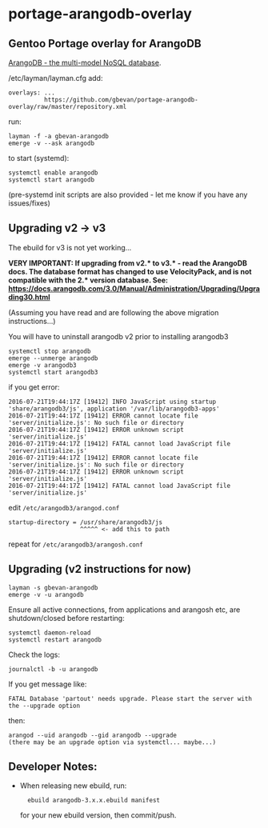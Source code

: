 portage-arangodb-overlay
========================

Gentoo Portage overlay for ArangoDB
-----------------------------------

[ArangoDB - the multi-model NoSQL database](https://www.arangodb.com/).

/etc/layman/layman.cfg add:

    overlays: ...
              https://github.com/gbevan/portage-arangodb-overlay/raw/master/repository.xml

run:

    layman -f -a gbevan-arangodb
    emerge -v --ask arangodb

to start (systemd):

    systemctl enable arangodb
    systemctl start arangodb

(pre-systemd init scripts are also provided - let me know if you have any issues/fixes)

Upgrading v2 -> v3
---------

The ebuild for v3 is not yet working...

__VERY IMPORTANT: If upgrading from v2.* to v3.* - read the ArangoDB docs.  The database format has changed to use VelocityPack, and is not compatible with the 2.* version database.  See: https://docs.arangodb.com/3.0/Manual/Administration/Upgrading/Upgrading30.html__

(Assuming you have read and are following the above migration instructions...)

You will have to uninstall arangodb v2 prior to installing arangodb3

    systemctl stop arangodb
    emerge --unmerge arangodb
    emerge -v arangodb3
    systemctl start arangodb3

if you get error:

    2016-07-21T19:44:17Z [19412] INFO JavaScript using startup 'share/arangodb3/js', application '/var/lib/arangodb3-apps'
    2016-07-21T19:44:17Z [19412] ERROR cannot locate file 'server/initialize.js': No such file or directory
    2016-07-21T19:44:17Z [19412] ERROR unknown script 'server/initialize.js'
    2016-07-21T19:44:17Z [19412] FATAL cannot load JavaScript file 'server/initialize.js'
    2016-07-21T19:44:17Z [19412] ERROR cannot locate file 'server/initialize.js': No such file or directory
    2016-07-21T19:44:17Z [19412] ERROR unknown script 'server/initialize.js'
    2016-07-21T19:44:17Z [19412] FATAL cannot load JavaScript file 'server/initialize.js'

edit ```/etc/arangodb3/arangod.conf```

    startup-directory = /usr/share/arangodb3/js
                        ^^^^^ <- add this to path

repeat for ```/etc/arangodb3/arangosh.conf```


Upgrading (v2 instructions for now)
---------

    layman -s gbevan-arangodb
    emerge -v -u arangodb

Ensure all active connections, from applications and arangosh etc, are shutdown/closed before restarting:

    systemctl daemon-reload
    systemctl restart arangodb

Check the logs:

    journalctl -b -u arangodb

If you get message like:

    FATAL Database 'partout' needs upgrade. Please start the server with the --upgrade option

then:

    arangod --uid arangodb --gid arangodb --upgrade
    (there may be an upgrade option via systemctl... maybe...)


Developer Notes:
----------------

* When releasing new ebuild, run:

        ebuild arangodb-3.x.x.ebuild manifest

  for your new ebuild version, then commit/push.
